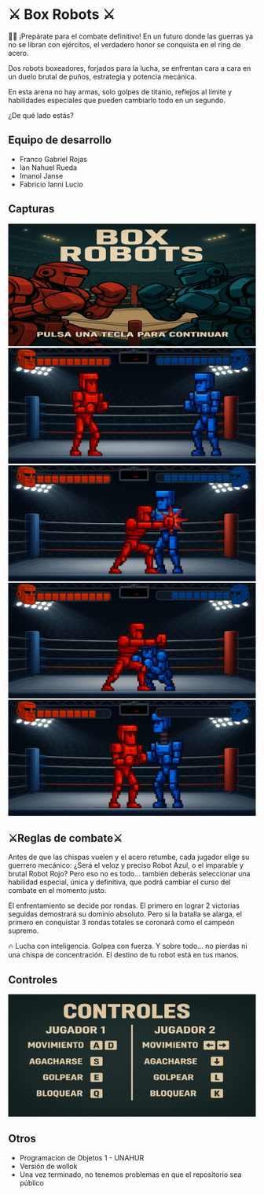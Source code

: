 # ⚔️ Box Robots ⚔️
🥊🤖 ¡Prepárate para el combate definitivo!
En un futuro donde las guerras ya no se libran con ejércitos, el verdadero honor se conquista en el ring de acero.

Dos robots boxeadores, forjados para la lucha, se enfrentan cara a cara en un duelo brutal de puños, estrategia y potencia mecánica.

En esta arena no hay armas, solo golpes de titanio, reflejos al límite y habilidades especiales que pueden cambiarlo todo en un segundo.

¿De qué lado estás?

## Equipo de desarrollo

- Franco Gabriel Rojas
- Ian Nahuel Rueda 
- Imanol Janse 
- Fabricio Ianni Lucio

## Capturas

![pantalla inicial](./assets/pantallaInicial.png)
![captura 1](./assets/capturas/captura1.png)
![captura 2](./assets/capturas/captura2.png)
![captura 3](./assets/capturas/captura3.png)
![captura 4](./assets/capturas/captura4.png)

## ⚔️Reglas de combate⚔️
Antes de que las chispas vuelen y el acero retumbe, cada jugador elige su guerrero mecánico:
¿Será el veloz y preciso Robot Azul, o el imparable y brutal Robot Rojo?
Pero eso no es todo… también deberás seleccionar una habilidad especial, única y definitiva, que podrá cambiar el curso del combate en el momento justo.

El enfrentamiento se decide por rondas.
El primero en lograr 2 victorias seguidas demostrará su dominio absoluto.
Pero si la batalla se alarga, el primero en conquistar 3 rondas totales se coronará como el campeón supremo.

🔥 Lucha con inteligencia. Golpea con fuerza. Y sobre todo... no pierdas ni una chispa de concentración.
El destino de tu robot está en tus manos.

## Controles
![imagen Controles](./assets/controles.png)



## Otros

- Programacion de Objetos 1 - UNAHUR
- Versión de wollok
- Una vez terminado, no tenemos problemas en que el repositorio sea público
